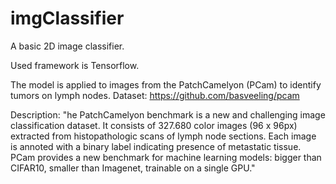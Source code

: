# imgClassifier

A basic 2D image classifier. 

Used framework is Tensorflow. 

The model is applied to images from the PatchCamelyon (PCam) to identify tumors on lymph nodes.
Dataset: https://github.com/basveeling/pcam

Description: "he PatchCamelyon benchmark is a new and challenging image classification dataset. It consists of 327.680 color images (96 x 96px) extracted from histopathologic scans of lymph node sections. Each image is annoted with a binary label indicating presence of metastatic tissue. PCam provides a new benchmark for machine learning models: bigger than CIFAR10, smaller than Imagenet, trainable on a single GPU."
